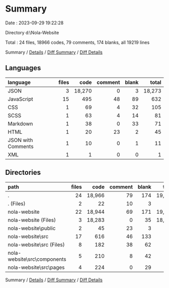 # Summary

Date : 2023-09-29 19:22:28

Directory d:\\Nola-Website

Total : 24 files,  18966 codes, 79 comments, 174 blanks, all 19219 lines

Summary / [Details](details.md) / [Diff Summary](diff.md) / [Diff Details](diff-details.md)

## Languages
| language | files | code | comment | blank | total |
| :--- | ---: | ---: | ---: | ---: | ---: |
| JSON | 3 | 18,270 | 0 | 3 | 18,273 |
| JavaScript | 15 | 495 | 48 | 89 | 632 |
| CSS | 1 | 69 | 4 | 32 | 105 |
| SCSS | 1 | 63 | 4 | 14 | 81 |
| Markdown | 1 | 38 | 0 | 33 | 71 |
| HTML | 1 | 20 | 23 | 2 | 45 |
| JSON with Comments | 1 | 10 | 0 | 1 | 11 |
| XML | 1 | 1 | 0 | 0 | 1 |

## Directories
| path | files | code | comment | blank | total |
| :--- | ---: | ---: | ---: | ---: | ---: |
| . | 24 | 18,966 | 79 | 174 | 19,219 |
| . (Files) | 2 | 22 | 10 | 3 | 35 |
| nola-website | 22 | 18,944 | 69 | 171 | 19,184 |
| nola-website (Files) | 3 | 18,283 | 0 | 35 | 18,318 |
| nola-website\\public | 2 | 45 | 23 | 3 | 71 |
| nola-website\\src | 17 | 616 | 46 | 133 | 795 |
| nola-website\\src (Files) | 8 | 182 | 38 | 62 | 282 |
| nola-website\\src\\components | 5 | 210 | 8 | 42 | 260 |
| nola-website\\src\\pages | 4 | 224 | 0 | 29 | 253 |

Summary / [Details](details.md) / [Diff Summary](diff.md) / [Diff Details](diff-details.md)